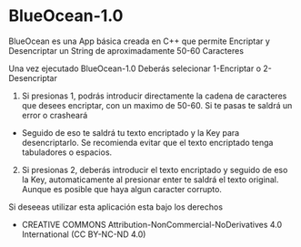 # BlueOcean-1.0
BlueOcean es una App básica creada en C++ que permite Encriptar y Desencriptar un String de aproximadamente 50-60 Caracteres

Una vez ejecutado BlueOcean-1.0 Deberás selecionar 1-Encriptar o 2-Desencriptar

1) Si presionas 1, podrás introducir directamente la cadena de caracteres que desees encriptar, con un maximo de 50-60. Si te pasas te saldrá un error o crasheará
  - Seguido de eso te saldrá tu texto encriptado y la Key para desencriptarlo. Se recomienda evitar que el texto encriptado tenga tabuladores o espacios.

2) Si presionas 2, deberás introducir el texto encriptado y seguido de eso la Key, automaticamente al presionar enter te saldrá el texto original. Aunque es posible que haya
algun caracter corrupto.

Si deseeas utilizar esta aplicación esta bajo los derechos 
- CREATIVE COMMONS Attribution-NonCommercial-NoDerivatives 4.0 International (CC BY-NC-ND 4.0)
